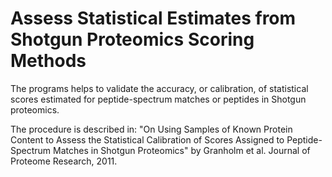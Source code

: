 Assess Statistical Estimates from Shotgun Proteomics Scoring Methods
===============================================
The programs helps to validate the accuracy, or calibration, of statistical scores estimated
for peptide-spectrum matches or peptides in Shotgun proteomics. 

The procedure is described in: 
"On Using Samples of Known Protein Content to Assess the
Statistical Calibration of Scores Assigned to Peptide-Spectrum Matches in Shotgun Proteomics"
by Granholm et al. Journal of Proteome Research, 2011.
